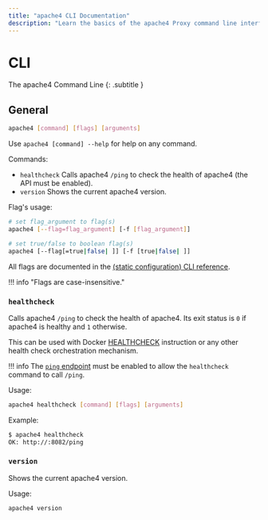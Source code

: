 ```yaml
---
title: "apache4 CLI Documentation"
description: "Learn the basics of the apache4 Proxy command line interface (CLI). Read the technical documentation."
---
```


# CLI

The apache4 Command Line
{: .subtitle }

## General

```bash
apache4 [command] [flags] [arguments]
```

Use `apache4 [command] --help` for help on any command.

Commands:

- `healthcheck` Calls apache4 `/ping` to check the health of apache4 (the API must be enabled).
- `version` Shows the current apache4 version.

Flag's usage:

```bash
# set flag_argument to flag(s)
apache4 [--flag=flag_argument] [-f [flag_argument]]

# set true/false to boolean flag(s)
apache4 [--flag[=true|false| ]] [-f [true|false| ]]
```

All flags are documented in the [(static configuration) CLI reference](../reference/static-configuration/cli.md).

!!! info "Flags are case-insensitive."

### `healthcheck`

Calls apache4 `/ping` to check the health of apache4.
Its exit status is `0` if apache4 is healthy and `1` otherwise.

This can be used with Docker [HEALTHCHECK](https://docs.docker.com/engine/reference/builder/#healthcheck) instruction
or any other health check orchestration mechanism.

!!! info
    The [`ping` endpoint](../operations/ping.md) must be enabled to allow the `healthcheck` command to call `/ping`.

Usage:

```bash
apache4 healthcheck [command] [flags] [arguments]
```

Example:

```bash
$ apache4 healthcheck
OK: http://:8082/ping
```

### `version`

Shows the current apache4 version.

Usage:

```bash
apache4 version
```
